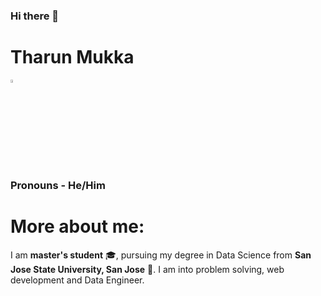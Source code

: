 ### Hi there 👋

<!--
**mukkatharun/mukkatharun** is a ✨ _special_ ✨ repository because its `README.md` (this file) appears on your GitHub profile.

Here are some ideas to get you started:

- 🔭 I’m currently working on ...
- 🌱 I’m currently learning ...
- 👯 I’m looking to collaborate on ...
- 🤔 I’m looking for help with ...
- 💬 Ask me about ...
- 📫 How to reach me: ...
- 😄 Pronouns: ...
- ⚡ Fun fact: ...
-->
# Tharun Mukka  
  [<img src="https://img.icons8.com/color/48/000000/linkedin.png" width="3.5%"/>](https://www.linkedin.com/in/tharunmukka1/)
  
  ### Pronouns - He/Him
  
  # More about me:
  
  I am **master's student** :mortar_board:, pursuing my degree in Data Science from **San Jose State University, San Jose** :school:. I am into problem solving, web development and Data Engineer. 
